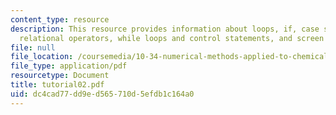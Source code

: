 ```yaml
---
content_type: resource
description: This resource provides information about loops, if, case structures and
  relational operators, while loops and control statements, and screen input/output.
file: null
file_location: /coursemedia/10-34-numerical-methods-applied-to-chemical-engineering-fall-2005/dc4cad77dd9ed565710d5efdb1c164a0_tutorial02.pdf
file_type: application/pdf
resourcetype: Document
title: tutorial02.pdf
uid: dc4cad77-dd9e-d565-710d-5efdb1c164a0
---
```

